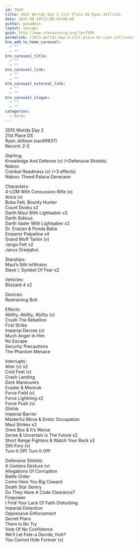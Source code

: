 ```yaml
---
id: 7849
title: 2015 Worlds Day 2 21st Place DS Ryan Jellison
date: 2015-08-18T13:08:54+00:00
author: pwsadmin
layout: swccgpc
guid: http://www.starwarsccg.org/?p=7849
permalink: /2015-worlds-day-2-21st-place-ds-ryan-jellison/
bre_add_to_home_carousel:
  - ""
  - ""
bre_carousel_title:
  - ""
  - ""
bre_carousel_link:
  - ""
  - ""
bre_carousel_external_link:
  - ""
  - ""
bre_carousel_slogan:
  - ""
  - ""
categories:
  - Decks
---
```

2015 Worlds Day 2  
21st Place DS  
Ryan Jellison (sac89837)  
Record: 2-2

Starting:  
Knowledge And Defense (v) (+Defensive Shields)  
Naboo  
Combat Readiness (v) (+3 effects)  
Naboo: Theed Palace Generator

Characters:  
4-LOM With Concussion Rifle (v)  
Arica (v)  
Boba Fett, Bounty Hunter  
Count Dooku x2  
Darth Maul With Lightsaber x3  
Darth Sidious  
Darth Vader With Lightsaber x2  
Dr. Evazan & Ponda Baba  
Emperor Palpatine x4  
Grand Moff Tarkin (v)  
Jango Fett x2  
Janus Greejatus

Starships:  
Maul&#8217;s Sith Infiltrator  
Slave I, Symbol Of Fear x2

Vehicles:  
Blizzard 4 x2

Devices:  
Restraining Bolt

Effects:  
Ability, Ability, Ability (v)  
Crush The Rebellion  
First Strike  
Imperial Decree (v)  
Much Anger In Him  
No Escape  
Security Precautions  
The Phantom Menace

Interrupts:  
Alter (v) x2  
Cold Feet (v)  
Crash Landing  
Dark Maneuvers  
Evader & Monnok  
Force Field (v)  
Force Lightning x2  
Force Push (v)  
Ghhhk  
Imperial Barrier  
Masterful Move & Endor Occupation  
Maul Strikes x2  
Omni Box & It&#8217;s Worse  
Sense & Uncertain Is The Future x2  
Short Range Fighters & Watch Your Back x2  
Sith Fury (v)  
Turn It Off! Turn It Off!

Defensive Shields:  
A Useless Gesture (v)  
Allegations Of Corruption  
Battle Order  
Come Here You Big Coward  
Death Star Sentry  
Do They Have A Code Clearance?  
Firepower  
I Find Your Lack Of Faith Disturbing  
Imperial Detention  
Oppressive Enforcement  
Secret Plans  
There Is No Try  
Vote Of No Confidence  
We&#8217;ll Let Fate-a Decide, Huh?  
You Cannot Hide Forever (v)